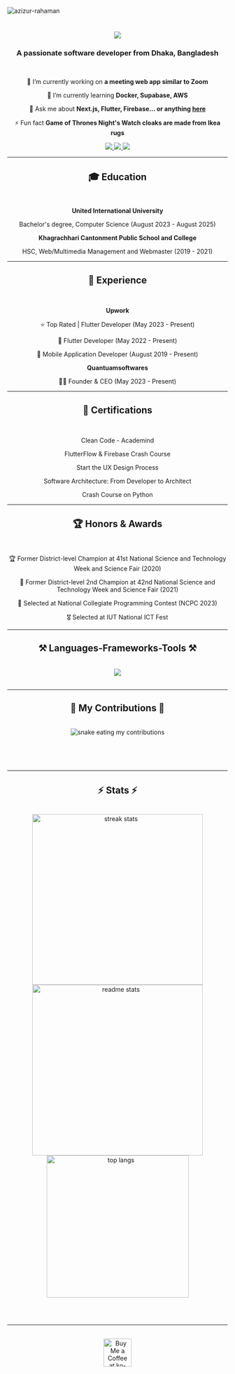 <p align="left"> <img src="https://komarev.com/ghpvc/?username=azizur-rahaman&label=Profile%20views&color=0e75b6&style=flat" alt="azizur-rahaman" /> </p>

<h1 align="center">
    <img src="https://readme-typing-svg.herokuapp.com/?font=Righteous&size=35&center=true&vCenter=true&width=500&height=70&duration=4000&lines=Hi+There!+👋;+I'm+Azizur+Rahaman!;" />
</h1>

<h3 align="center">A passionate software developer from Dhaka, Bangladesh</h3>

<br/>

<div align="center">
 
 🔭 I’m currently working on **a meeting web app similar to Zoom**
 
 🌱 I’m currently learning **Docker, Supabase, AWS**

💬 Ask me about **Next.js, Flutter, Firebase... or anything [here](https://github.com/azizur-rahaman/azizur-rahaman/issues)**

⚡ Fun fact **Game of Thrones Night's Watch cloaks are made from Ikea rugs**

</div>
 
<div align="center"> 
  <a href="mailto:frazizur.rahaman@gmail.com">
    <img src="https://img.shields.io/badge/Gmail-333333?style=for-the-badge&logo=gmail&logoColor=red" />
  </a>
  <a href="https://linkedin.com/in/azizur-rahaman" target="_blank">
    <img src="https://img.shields.io/badge/LinkedIn-0077B5?style=for-the-badge&logo=linkedin&logoColor=white" target="_blank" />
  </a>
  <a href="https://your-portfolio-link.com" target="_blank">
     <img src="https://img.shields.io/badge/Portfolio-FF5722?style=for-the-badge&logo=todoist&logoColor=white" target="_blank" />
  </a>
</div>

<hr/>

<h2 align="center">🎓 Education</h2>
<br/>
<div align="center">
  <p><strong>United International University</strong></p>
  <p>Bachelor's degree, Computer Science (August 2023 - August 2025)</p>
  <p><strong>Khagrachhari Cantonment Public School and College</strong></p>
  <p>HSC, Web/Multimedia Management and Webmaster (2019 - 2021)</p>
</div>

<hr/>

<h2 align="center">💼 Experience</h2>
<br/>
<div align="center">
  <p><strong>Upwork</strong></p>
  <p>⭐ Top Rated | Flutter Developer (May 2023 - Present)</p>
  <p>🚀 Flutter Developer (May 2022 - Present)</p>
  <p>📱 Mobile Application Developer (August 2019 - Present)</p>
  <p><strong>Quantuamsoftwares</strong></p>
  <p>👨‍💼 Founder & CEO (May 2023 - Present)</p>
</div>

<hr/>

<h2 align="center">📜 Certifications</h2>
<br/>
<div align="center">
  <p>Clean Code - Academind</p>
  <p>FlutterFlow & Firebase Crash Course</p>
  <p>Start the UX Design Process</p>
  <p>Software Architecture: From Developer to Architect</p>
  <p>Crash Course on Python</p>
</div>

<hr/>

<h2 align="center">🏆 Honors & Awards</h2>
<br/>
<div align="center">
  <p>🏆 Former District-level Champion at 41st National Science and Technology Week and Science Fair (2020)</p>
  <p>🥈 Former District-level 2nd Champion at 42nd National Science and Technology Week and Science Fair (2021)</p>
  <p>🏅 Selected at National Collegiate Programming Contest (NCPC 2023)</p>
  <p>🎖️ Selected at IUT National ICT Fest</p>
</div>

<hr/>
 
<h2 align="center">⚒️ Languages-Frameworks-Tools ⚒️</h2>
<br/>
<div align="center">
    <img src="https://skillicons.dev/icons?i=nextjs,react,flutter,html,css,tailwind,typescript,javascript,python,java,kotlin,git,github,figma,firebase,mysql,vscode" />
</div>

<br/>
<hr/>

<div align="center">
  <h2>🐍 My Contributions 🐍</h2>
  <br>
  <img alt="snake eating my contributions" src="https://raw.githubusercontent.com/azizur-rahaman/azizur-rahaman/output/github-contribution-grid-snake.svg" />
  
  <br/><br/><br/>
</div>

<hr/>

<h2 align="center">⚡ Stats ⚡</h2>
<br>
<div align=center>
  <img width=390 src="https://github-readme-streak-stats-salesp07.vercel.app/?user=azizur-rahaman&count_private=true&theme=react&border_radius=10" alt="streak stats"/>
  <img width=390 src="https://github-readme-stats-salesp07.vercel.app/api?username=azizur-rahaman&count_private=true&show_icons=true&theme=react&rank_icon=github&border_radius=10" alt="readme stats" />
  <br/>
  <img width=325 align="center" src="https://github-readme-stats-salesp07.vercel.app/api/top-langs/?username=azizur-rahaman&hide=HTML&langs_count=8&layout=compact&theme=react&border_radius=10&size_weight=0.5&count_weight=0.5&exclude_repo=github-readme-stats" alt="top langs" />
</div>

<br/><br/>

<hr/>

<br/>

<div align="center">
<a href='https://ko-fi.com/V7V4RAK9C' target='_blank'><img height='64' style='border:0px;height:64px;' src='https://storage.ko-fi.com/cdn/kofi1.png?v=3' border='0' alt='Buy Me a Coffee at ko-fi.com' /></a>
</div>

<br/>
